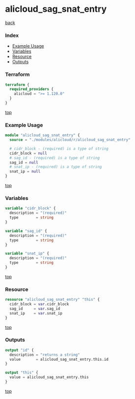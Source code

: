 # alicloud_sag_snat_entry

[back](../alicloud.md)

### Index

- [Example Usage](#example-usage)
- [Variables](#variables)
- [Resource](#resource)
- [Outputs](#outputs)

### Terraform

```terraform
terraform {
  required_providers {
    alicloud = ">= 1.120.0"
  }
}
```

[top](#index)

### Example Usage

```terraform
module "alicloud_sag_snat_entry" {
  source = "./modules/alicloud/r/alicloud_sag_snat_entry"

  # cidr_block - (required) is a type of string
  cidr_block = null
  # sag_id - (required) is a type of string
  sag_id = null
  # snat_ip - (required) is a type of string
  snat_ip = null
}
```

[top](#index)

### Variables

```terraform
variable "cidr_block" {
  description = "(required)"
  type        = string
}

variable "sag_id" {
  description = "(required)"
  type        = string
}

variable "snat_ip" {
  description = "(required)"
  type        = string
}
```

[top](#index)

### Resource

```terraform
resource "alicloud_sag_snat_entry" "this" {
  cidr_block = var.cidr_block
  sag_id     = var.sag_id
  snat_ip    = var.snat_ip
}
```

[top](#index)

### Outputs

```terraform
output "id" {
  description = "returns a string"
  value       = alicloud_sag_snat_entry.this.id
}

output "this" {
  value = alicloud_sag_snat_entry.this
}
```

[top](#index)
